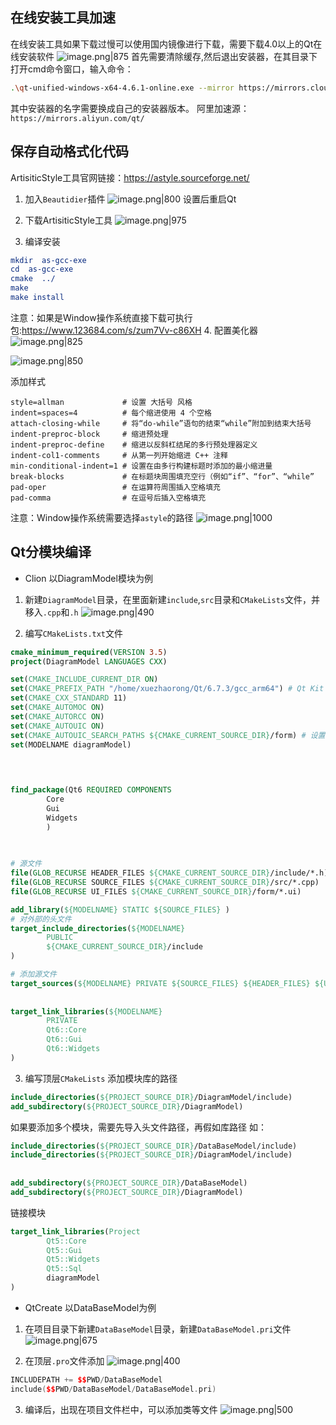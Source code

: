 ## 在线安装工具加速
 在线安装工具如果下载过慢可以使用国内镜像进行下载，需要下载4.0以上的Qt在线安装软件
 ![image.png|875](https://cdn.jsdelivr.net/gh/xuezhaorong/Picgo//Source/fix-dir/https/cdn.jsdelivr.net/gh/xuezhaorong/Picgo/Source/fix-dir/picgo/picgo-clipboard-images/2024/07/21/2025/01/09/21-21-11-21447ab4bef3be25a7a1deef5b0b2cbf-17-44-27-21447ab4bef3be25a7a1deef5b0b2cbf-20240721174426-1c3f92-77a149.png)
首先需要清除缓存,然后退出安装器，在其目录下打开cmd命令窗口，输入命令：
```bash
.\qt-unified-windows-x64-4.6.1-online.exe --mirror https://mirrors.cloud.tencent.com/qt/
```
其中安装器的名字需要换成自己的安装器版本。
阿里加速源：`https://mirrors.aliyun.com/qt/`
## 保存自动格式化代码
ArtisiticStyle工具官网链接：https://astyle.sourceforge.net/
1. 加入`Beautidier`插件 
![image.png|800](https://cdn.jsdelivr.net/gh/xuezhaorong/Picgo//Source/fix-dir/picgo/picgo-clipboard-images/2024/10/31/12-42-54-de52ad44f2382544adc182b72701b356-20241031124253-afc49f.png)
设置后重启Qt

2. 下载ArtisiticStyle工具
![image.png|975](https://cdn.jsdelivr.net/gh/xuezhaorong/Picgo//Source/fix-dir/picgo/picgo-clipboard-images/2024/10/31/12-43-39-40f0dd11096c986fd20f5d78bb9c09f9-20241031124338-c47d18.png)

3. 编译安装
```cmake
mkdir  as-gcc-exe
cd  as-gcc-exe
cmake  ../
make
make install 
```
注意：如果是Window操作系统直接下载可执行包:https://www.123684.com/s/zum7Vv-c86XH
4. 配置美化器
![image.png|825](https://cdn.jsdelivr.net/gh/xuezhaorong/Picgo//Source/fix-dir/picgo/picgo-clipboard-images/2024/10/31/12-45-39-943d092201c4851f05811dbe9bd0574e-20241031124538-b73a5d.png)

![image.png|850](https://cdn.jsdelivr.net/gh/xuezhaorong/Picgo//Source/fix-dir/picgo/picgo-clipboard-images/2024/10/31/12-46-53-44f86c2b96a3fd3140cba14fff2509dc-20241031124652-9a5c87.png)

添加样式
```
style=allman             # 设置 大括号 风格
indent=spaces=4          # 每个缩进使用 4 个空格
attach-closing-while     # 将“do-while”语句的结束“while”附加到结束大括号
indent-preproc-block     # 缩进预处理
indent-preproc-define    # 缩进以反斜杠结尾的多行预处理器定义
indent-col1-comments     # 从第一列开始缩进 C++ 注释
min-conditional-indent=1 # 设置在由多行构建标题时添加的最小缩进量
break-blocks             # 在标题块周围填充空行（例如“if”、“for”、“while”
pad-oper                 # 在运算符周围插入空格填充
pad-comma                # 在逗号后插入空格填充
```

注意：Window操作系统需要选择`astyle`的路径
![image.png|1000](https://cdn.jsdelivr.net/gh/xuezhaorong/Picgo//Source/fix-dir/picgo/picgo-clipboard-images/2024/11/05/09-49-57-845ce3e253ba0641d536aa73117e374b-20241105094956-a925a9.png)

## Qt分模块编译

* Clion
以DiagramModel模块为例
1. 新建`DiagramModel`目录，在里面新建`include`,`src`目录和`CMakeLists`文件，并移入`.cpp`和`.h`
![image.png|490](https://cdn.jsdelivr.net/gh/xuezhaorong/Picgo//Source/fix-dir/picgo/picgo-clipboard-images/2024/10/30/13-55-44-0e5d87f6210f664ab036a3283f62d91f-20241030135543-2c2943.png)

2. 编写`CMakeLists.txt`文件
```cmake
cmake_minimum_required(VERSION 3.5)  
project(DiagramModel LANGUAGES CXX)  

set(CMAKE_INCLUDE_CURRENT_DIR ON)
set(CMAKE_PREFIX_PATH "/home/xuezhaorong/Qt/6.7.3/gcc_arm64") # Qt Kit Dir
set(CMAKE_CXX_STANDARD 11)  
set(CMAKE_AUTOMOC ON)  
set(CMAKE_AUTORCC ON)  
set(CMAKE_AUTOUIC ON)  
set(CMAKE_AUTOUIC_SEARCH_PATHS ${CMAKE_CURRENT_SOURCE_DIR}/form) # 设置 uic 搜索路径
set(MODELNAME diagramModel)


  
  
find_package(Qt6 REQUIRED COMPONENTS  
        Core  
        Gui  
        Widgets  
        )  
    

  
# 源文件  
file(GLOB_RECURSE HEADER_FILES ${CMAKE_CURRENT_SOURCE_DIR}/include/*.h)  
file(GLOB_RECURSE SOURCE_FILES ${CMAKE_CURRENT_SOURCE_DIR}/src/*.cpp)  
file(GLOB_RECURSE UI_FILES ${CMAKE_CURRENT_SOURCE_DIR}/form/*.ui)

add_library(${MODELNAME} STATIC ${SOURCE_FILES} )  
# 对外部的头文件
target_include_directories(${MODELNAME}  
        PUBLIC  
        ${CMAKE_CURRENT_SOURCE_DIR}/include  
)  

# 添加源文件  
target_sources(${MODELNAME} PRIVATE ${SOURCE_FILES} ${HEADER_FILES} ${UI_FILES})
  
  
target_link_libraries(${MODELNAME}  
		PRIVATE
        Qt6::Core  
        Qt6::Gui  
        Qt6::Widgets  
)
```

3. 编写顶层`CMakeLists`
添加模块库的路径
```cmake
include_directories(${PROJECT_SOURCE_DIR}/DiagramModel/include)
add_subdirectory(${PROJECT_SOURCE_DIR}/DiagramModel)

```

如果要添加多个模块，需要先导入头文件路径，再假如库路径
如：
```cmake
include_directories(${PROJECT_SOURCE_DIR}/DataBaseModel/include)  
include_directories(${PROJECT_SOURCE_DIR}/DiagramModel/include)  
  
  
add_subdirectory(${PROJECT_SOURCE_DIR}/DataBaseModel)  
add_subdirectory(${PROJECT_SOURCE_DIR}/DiagramModel)
```

链接模块
```cmake
target_link_libraries(Project  
        Qt5::Core  
        Qt5::Gui  
        Qt5::Widgets  
        Qt5::Sql  
        diagramModel  
)
```

* QtCreate
以DataBaseModel为例
1. 在项目目录下新建`DataBaseModel`目录，新建`DataBaseModel.pri`文件
![image.png|675](https://cdn.jsdelivr.net/gh/xuezhaorong/Picgo//Source/fix-dir/picgo/picgo-clipboard-images/2024/10/30/14-30-06-c1c603c296c25d5159860764a0f44eda-20241030143005-e4008b.png)

2. 在顶层`.pro`文件添加
![image.png|400](https://cdn.jsdelivr.net/gh/xuezhaorong/Picgo//Source/fix-dir/picgo/picgo-clipboard-images/2024/10/30/14-31-59-48310fc91b61ae85cae8e831ada9e3aa-20241030143158-785e2f.png)

```cpp
INCLUDEPATH += $$PWD/DataBaseModel
include($$PWD/DataBaseModel/DataBaseModel.pri)
```

3. 编译后，出现在项目文件栏中，可以添加类等文件
![image.png|500](https://cdn.jsdelivr.net/gh/xuezhaorong/Picgo//Source/fix-dir/picgo/picgo-clipboard-images/2024/10/30/14-33-14-dca3cb4504d8490507314c7e4def564b-20241030143313-c9e125.png)
